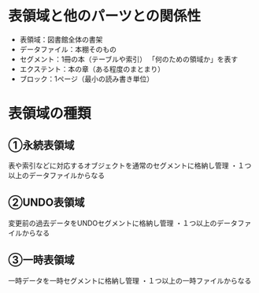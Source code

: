 # 表領域と他のパーツとの関係性

- 表領域：図書館全体の書架
- データファイル：本棚そのもの
- セグメント：1冊の本（テーブルや索引） 「何のための領域か」を表す
- エクステント：本の章（ある程度のまとまり）
- ブロック：1ページ（最小の読み書き単位）
# 表領域の種類
## ①永続表領域
表や索引などに対応するオブジェクトを通常のセグメントに格納し管理
・１つ以上のデータファイルからなる
## ②UNDO表領域
変更前の過去データをUNDOセグメントに格納し管理
・１つ以上のデータファイルからなる
## ③一時表領域
一時データを一時セグメントに格納し管理
・１つ以上の一時ファイルからなる